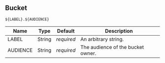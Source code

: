## Bucket

```
${LABEL}.${AUDIENCE}
```

Name         | Type   | Default    | Description
------------ | ------ | ---------- | ------------------
LABEL        | String | _required_ | An arbitrary string.
AUDIENCE     | String | _required_ | The audience of the bucket owner.
